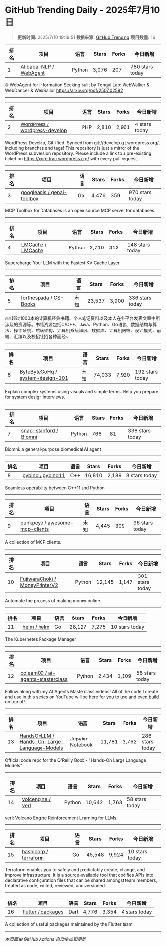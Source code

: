 # GitHub Trending Daily - 2025年7月10日

> **更新时间:** 2025/7/10 19:19:51
> **数据来源:** [GitHub Trending](https://github.com/trending)
> **项目数量:** 16

| 排名 | 项目 | 语言 | Stars | Forks | 今日新增 |
|------|------|------|-------|-------|-----------|
| 1 | [Alibaba-NLP / WebAgent](https://github.com/Alibaba-NLP/WebAgent) | Python | 3,076 | 207 | 780 stars today |

🌐 WebAgent for Information Seeking bulit by Tongyi Lab: WebWalker & WebDancer & WebSailor https://arxiv.org/pdf/2507.02592

---

| 排名 | 项目 | 语言 | Stars | Forks | 今日新增 |
|------|------|------|-------|-------|-----------|
| 2 | [WordPress / wordpress-develop](https://github.com/WordPress/wordpress-develop) | PHP | 2,810 | 2,961 | 4 stars today |

WordPress Develop, Git-ified. Synced from git://develop.git.wordpress.org/, including branches and tags! This repository is just a mirror of the WordPress subversion repository. Please include a link to a pre-existing ticket on https://core.trac.wordpress.org/ with every pull request.

---

| 排名 | 项目 | 语言 | Stars | Forks | 今日新增 |
|------|------|------|-------|-------|-----------|
| 3 | [googleapis / genai-toolbox](https://github.com/googleapis/genai-toolbox) | Go | 4,476 | 359 | 970 stars today |

MCP Toolbox for Databases is an open source MCP server for databases.

---

| 排名 | 项目 | 语言 | Stars | Forks | 今日新增 |
|------|------|------|-------|-------|-----------|
| 4 | [LMCache / LMCache](https://github.com/LMCache/LMCache) | Python | 2,710 | 312 | 148 stars today |

Supercharge Your LLM with the Fastest KV Cache Layer

---

| 排名 | 项目 | 语言 | Stars | Forks | 今日新增 |
|------|------|------|-------|-------|-----------|
| 5 | [forthespada / CS-Books](https://github.com/forthespada/CS-Books) | 未知 | 23,537 | 3,900 | 336 stars today |

🔥🔥超过1000本的计算机经典书籍、个人笔记资料以及本人在各平台发表文章中所涉及的资源等。书籍资源包括C/C++、Java、Python、Go语言、数据结构与算法、操作系统、后端架构、计算机系统知识、数据库、计算机网络、设计模式、前端、汇编以及校招社招各种面经~

---

| 排名 | 项目 | 语言 | Stars | Forks | 今日新增 |
|------|------|------|-------|-------|-----------|
| 6 | [ByteByteGoHq / system-design-101](https://github.com/ByteByteGoHq/system-design-101) | 未知 | 74,033 | 7,920 | 192 stars today |

Explain complex systems using visuals and simple terms. Help you prepare for system design interviews.

---

| 排名 | 项目 | 语言 | Stars | Forks | 今日新增 |
|------|------|------|-------|-------|-----------|
| 7 | [snap-stanford / Biomni](https://github.com/snap-stanford/Biomni) | Python | 766 | 81 | 338 stars today |

Biomni: a general-purpose biomedical AI agent

---

| 排名 | 项目 | 语言 | Stars | Forks | 今日新增 |
|------|------|------|-------|-------|-----------|
| 8 | [pybind / pybind11](https://github.com/pybind/pybind11) | C++ | 16,810 | 2,189 | 8 stars today |

Seamless operability between C++11 and Python

---

| 排名 | 项目 | 语言 | Stars | Forks | 今日新增 |
|------|------|------|-------|-------|-----------|
| 9 | [punkpeye / awesome-mcp-clients](https://github.com/punkpeye/awesome-mcp-clients) | 未知 | 4,445 | 309 | 96 stars today |

A collection of MCP clients.

---

| 排名 | 项目 | 语言 | Stars | Forks | 今日新增 |
|------|------|------|-------|-------|-----------|
| 10 | [FujiwaraChoki / MoneyPrinterV2](https://github.com/FujiwaraChoki/MoneyPrinterV2) | Python | 12,145 | 1,147 | 301 stars today |

Automate the process of making money online.

---

| 排名 | 项目 | 语言 | Stars | Forks | 今日新增 |
|------|------|------|-------|-------|-----------|
| 11 | [helm / helm](https://github.com/helm/helm) | Go | 28,127 | 7,275 | 10 stars today |

The Kubernetes Package Manager

---

| 排名 | 项目 | 语言 | Stars | Forks | 今日新增 |
|------|------|------|-------|-------|-----------|
| 12 | [coleam00 / ai-agents-masterclass](https://github.com/coleam00/ai-agents-masterclass) | Python | 2,434 | 1,109 | 58 stars today |

Follow along with my AI Agents Masterclass videos! All of the code I create and use in this series on YouTube will be here for you to use and even build on top of!

---

| 排名 | 项目 | 语言 | Stars | Forks | 今日新增 |
|------|------|------|-------|-------|-----------|
| 13 | [HandsOnLLM / Hands-On-Large-Language-Models](https://github.com/HandsOnLLM/Hands-On-Large-Language-Models) | Jupyter Notebook | 11,781 | 2,762 | 286 stars today |

Official code repo for the O'Reilly Book - "Hands-On Large Language Models"

---

| 排名 | 项目 | 语言 | Stars | Forks | 今日新增 |
|------|------|------|-------|-------|-----------|
| 14 | [volcengine / verl](https://github.com/volcengine/verl) | Python | 10,642 | 1,763 | 58 stars today |

verl: Volcano Engine Reinforcement Learning for LLMs

---

| 排名 | 项目 | 语言 | Stars | Forks | 今日新增 |
|------|------|------|-------|-------|-----------|
| 15 | [hashicorp / terraform](https://github.com/hashicorp/terraform) | Go | 45,548 | 9,924 | 10 stars today |

Terraform enables you to safely and predictably create, change, and improve infrastructure. It is a source-available tool that codifies APIs into declarative configuration files that can be shared amongst team members, treated as code, edited, reviewed, and versioned.

---

| 排名 | 项目 | 语言 | Stars | Forks | 今日新增 |
|------|------|------|-------|-------|-----------|
| 16 | [flutter / packages](https://github.com/flutter/packages) | Dart | 4,776 | 3,354 | 4 stars today |

A collection of useful packages maintained by the Flutter team

---


*本页面由 GitHub Actions 自动生成和更新*
